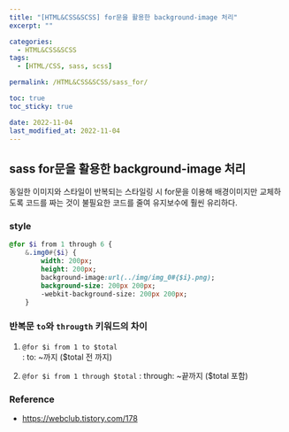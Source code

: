 ```yaml
---
title: "[HTML&CSS&SCSS] for문을 활용한 background-image 처리"
excerpt: ""

categories:
  - HTML&CSS&SCSS
tags:
  - [HTML/CSS, sass, scss]

permalink: /HTML&CSS&SCSS/sass_for/

toc: true
toc_sticky: true

date: 2022-11-04
last_modified_at: 2022-11-04
---
```


## sass for문을 활용한 background-image 처리 
동일한 이미지와 스타일이 반복되는 스타일링 시 for문을 이용해 배경이미지만 교체하도록 코드를 짜는 것이 불필요한 코드를 줄여 유지보수에 훨씬 유리하다.

### style
```sass
@for $i from 1 through 6 {
    &.img0#{$i} { 
        width: 200px;
        height: 200px;
        background-image:url(../img/img_0#{$i}.png);
        background-size: 200px 200px;
        -webkit-background-size: 200px 200px;
    }
```


### 반복문 `to`와 `througth` 키워드의 차이
1. `@for $i from 1 to $total`  
: to: ~까지 ($total 전 까지)

2. `@for $i from 1 through $total`
: through: ~끝까지 ($total 포함)



### Reference
- https://webclub.tistory.com/178
